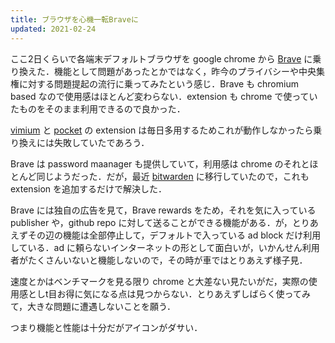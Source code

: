 ```yaml
---
title: ブラウザを心機一転Braveに
updated: 2021-02-24
---
```


ここ2日くらいで各端末デフォルトブラウザを google chrome から [Brave](https://brave.com/) に乗り換えた．機能として問題があったとかではなく，昨今のプライバシーや中央集権に対する問題提起の流行に乗ってみたという感じ．Brave も chromium based なので使用感はほとんど変わらない．extension も chrome で使っていたものをそのまま利用できるので良かった．

[vimium](https://chrome.google.com/webstore/detail/vimium/dbepggeogbaibhgnhhndojpepiihcmeb?hl=ja) と [pocket](https://app.getpocket.com/) の extension は毎日多用するためこれが動作しなかったら乗り換えには失敗していたであろう．

Brave は password maanager も提供していて，利用感は chrome のそれとほとんど同じようだった．だが，最近 [bitwarden](https://bitwarden.com/) に移行していたので，これも extension を追加するだけで解決した．

Brave には独自の広告を見て，Brave rewards をため，それを気に入っている publisher や，github repo に対して送ることができる機能がある．が，とりあえずその辺の機能は全部停止して，デフォルトで入っている ad block だけ利用している．ad に頼らないインターネットの形として面白いが，いかんせん利用者がたくさんいないと機能しないので，その時が車ではとりあえず様子見．

速度とかはベンチマークを見る限り chrome と大差ない見たいがだ，実際の使用感としt目お得に気になる点は見つからない．とりあえずしばらく使ってみて，大きな問題に遭遇しないことを願う．

つまり機能と性能は十分だがアイコンがダサい．
